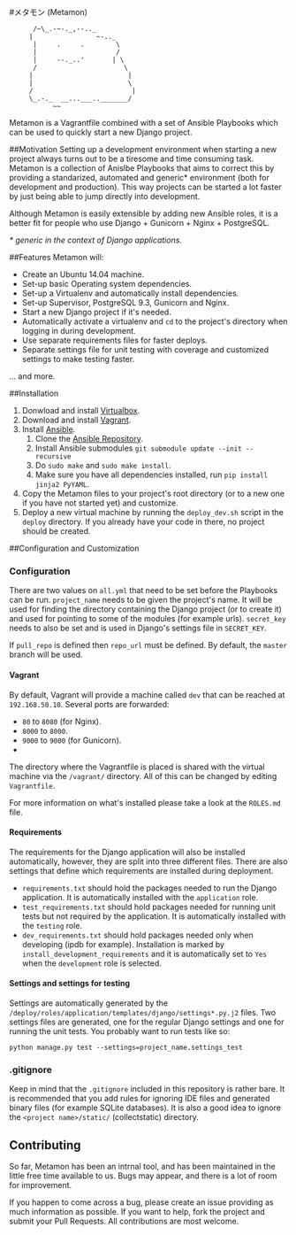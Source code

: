 #メタモン (Metamon)
```
      /~\_.-~-._,--.._
     |                ~-.._
      |     .     .        \
      |                    /
      |     --._..'       | \
      /                      \
     |                        |
     |                        \
     /                         |
     \_.-._  __...___.._______/
           ~~
```

Metamon is a Vagrantfile combined with a set of Ansible Playbooks which can be used to quickly start a new Django project.


##Motivation
Setting up a development environment when starting a new project always turns out to be a tiresome and time consuming task. Metamon is a collection of Anislbe Playbooks that aims to correct this by providing a standarized, automated and generic\* environment (both for development and production). This way projects can be started a lot faster by just being able to jump directly into development.

Although Metamon is easily extensible by adding new Ansible roles, it is a better fit for people who use Django + Gunicorn + Nginx + PostgreSQL.

_\* generic in the context of Django applications._


##Features
Metamon will:
* Create an Ubuntu 14.04 machine.
* Set-up basic Operating system dependencies.
* Set-up a Virtualenv and automatically install dependencies.
* Set-up Supervisor, PostgreSQL 9.3, Gunicorn and Nginx.
* Start a new Django project if it's needed.
* Automatically activate a virtualenv and `cd` to the project's directory when logging in during development.
* Use separate requirements files for faster deploys.
* Separate settings file for unit testing with coverage and customized settings to make testing faster.

... and more.

##Installation
1. Donwload and install [Virtualbox](https://www.virtualbox.org/wiki/Downloads).
2. Download and install [Vagrant](https://www.vagrantup.com/downloads.html).
3. Install [Ansible](http://www.ansible.com/home).
   1. Clone the [Ansible Repository](https://github.com/ansible/ansible).
   2. Install Ansible submodules `git submodule update --init --recursive`
   3. Do `sudo make` and `sudo make install`.
   4. Make sure you have all dependencies installed, run `pip install jinja2 PyYAML`.
4. Copy the Metamon files to your project's root directory (or to a new one if you have not started yet) and customize.
5. Deploy a new virtual machine by running the `deploy_dev.sh` script in the `deploy` directory. If you already have your code in there, no project should be created.


##Configuration and Customization
### Configuration
There are two values on `all.yml` that need to be set before the Playbooks can be run. `project_name` needs to be given the project's name. It will be used for finding the directory containing the Django project (or to create it) and used for pointing to some of the modules (for example urls). `secret_key` needs to also be set and is used in Django's settings file in `SECRET_KEY`.

If `pull_repo` is defined then `repo_url` must be defined. By default, the `master` branch will be used.

#### Vagrant
By default, Vagrant will provide a machine called `dev` that can be reached at `192.168.50.10`. Several ports are forwarded:
* `80` to `8080` (for Nginx).
* `8000` to `8000`.
* `9000` to `9000` (for Gunicorn).
* 
The directory where the Vagrantfile is placed is shared with the virtual machine via the `/vagrant/` directory. All of this can be changed by editing `Vagrantfile`.

For more information on what's installed please take a look at the `ROLES.md` file.

#### Requirements
The requirements for the Django application will also be installed automatically, however, they are split into three different files. There are also settings that define which requirements are installed during deployment.
* `requirements.txt` should hold the packages needed to run the Django application. It is automatically installed with the `application` role.
* `test_requirements.txt` should hold packages needed for running unit tests but not required by the application. It is automatically installed with the `testing` role.
* `dev_requirements.txt` should hold packages needed only when developing (ipdb for example). Installation is marked by `install_development_requirements` and it is automatically set to `Yes` when the `development` role is selected.

#### Settings and settings for testing
Settings are automatically generated by the `/deploy/roles/application/templates/django/settings*.py.j2` files. Two settings files are generated, one for the regular Django settings and one for running the unit tests. You probably want to run tests like so:

`python manage.py test --settings=project_name.settings_test`

### .gitignore
Keep in mind that the `.gitignore` included in this repository is rather bare. It is recommended that you add rules for ignoring IDE files and generated binary files (for example SQLite databases). It is also a good idea to ignore the `<project name>/static/` (collectstatic) directory.

## Contributing
So far, Metamon has been an intrnal tool, and has been maintained in the little free time available to us.  Bugs may appear, and there is a lot of room for improvement.  

If you happen to come across a bug, please create an issue providing as much information as possible. If you want to help, fork the project and submit your Pull Requests. All contributions are most welcome.
